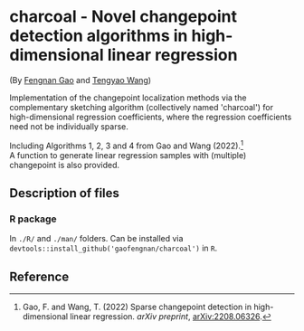 # charcoal - Novel changepoint detection algorithms in high-dimensional linear regression

(By [Fengnan Gao](https://gaofn.xyz/ "Fengnan's Homepage") and [Tengyao
Wang](https://personal.lse.ac.uk/wangt60/ "Tengyao's Homepage"))

Implementation of the changepoint localization methods via the complementary 
sketching algorithm (collectively named 'charcoal') for high-dimensional 
regression coefficients, where the regression coefficients need not be 
individually sparse.

Including Algorithms 1, 2, 3 and 4 from Gao and Wang (2022).[^1]  
A function to generate linear regression samples with (multiple) changepoint
is also provided.

## Description of files

### R package

In `./R/` and `./man/` folders. Can be installed via `devtools::install_github('gaofengnan/charcoal')` in `R`.

## Reference

[^1]: Gao, F. and Wang, T. (2022) Sparse changepoint detection in 
high-dimensional linear regression. *arXiv preprint*, [arXiv:2208.06326](https://arxiv.org/abs/2208.06326).
